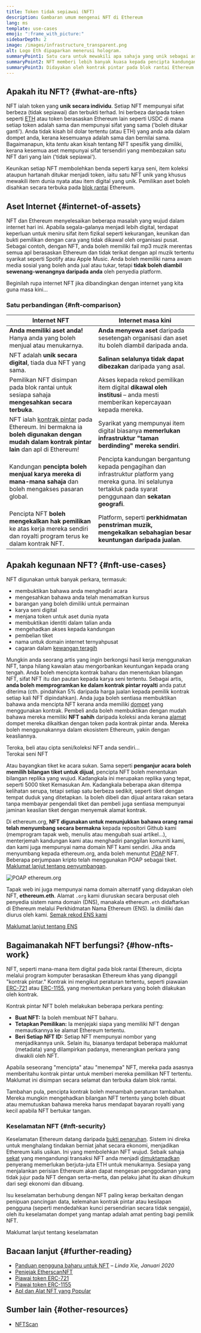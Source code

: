 ```yaml
---
title: Token tidak sepiawai (NFT)
description: Gambaran umum mengenai NFT di Ethereum
lang: ms
template: use-cases
emoji: ":frame_with_picture:"
sidebarDepth: 2
image: /images/infrastructure_transparent.png
alt: Logo Eth dipaparkan menerusi hologram.
summaryPoint1: Satu cara untuk mewakili apa sahaja yang unik sebagai aset berasaskan Ethereum.
summaryPoint2: NFT memberi lebih banyak kuasa kepada pencipta kandungan dari sebelum ini.
summaryPoint3: Didayakan oleh kontrak pintar pada blok rantai Ethereum.
---
```


## Apakah itu NFT? {#what-are-nfts}

NFT ialah token yang **unik secara individu**. Setiap NFT mempunyai sifat berbeza (tidak sepiawai) dan terbukti terhad. Ini berbeza daripada token seperti [ETH](/glossary/#ether) atau token berasaskan Ethereum lain seperti USDC di mana setiap token adalah sama dan mempunyai sifat yang sama ('boleh ditukar ganti'). Anda tidak kisah bil dolar tertentu (atau ETH) yang anda ada dalam dompet anda, kerana kesemuanya adalah sama dan bernilai sama. Bagaimanapun, kita _tentu_ akan kisah tentang NFT spesifik yang dimiliki, kerana kesemua aset mempunyai sifat tersendiri yang membezakan satu NFT dari yang lain ('tidak sepiawai').

Keunikan setiap NFT membolehkan benda seperti karya seni, item koleksi ataupun hartanah ditukar menjadi token, iaitu satu NFT unik yang khusus mewakili item dunia nyata atau item digital yang unik. Pemilikan aset boleh disahkan secara terbuka pada [blok rantai](/glossary/#blockchain) Ethereum.

<YouTube id="Xdkkux6OxfM" />

## Aset Internet {#internet-of-assets}

NFT dan Ethereum menyelesaikan beberapa masalah yang wujud dalam internet hari ini. Apabila segala-galanya menjadi lebih digital, terdapat keperluan untuk meniru sifat item fizikal seperti kekurangan, keunikan dan bukti pemilikan dengan cara yang tidak dikawal oleh organisasi pusat. Sebagai contoh, dengan NFT, anda boleh memiliki fail mp3 muzik merentas semua apl berasaskan Ethereum dan tidak terikat dengan apl muzik tertentu syarikat seperti Spotify atau Apple Music. Anda boleh memiliki nama awam media sosial yang boleh anda jual atau tukar, tetapi **tidak boleh diambil sewenang-wenangnya daripada anda** oleh penyedia platform.

Beginilah rupa internet NFT jika dibandingkan dengan internet yang kita guna masa kini...

### Satu perbandingan {#nft-comparison}

| Internet NFT                                                                                                                                                         | Internet masa kini                                                                                                                                                    |
| -------------------------------------------------------------------------------------------------------------------------------------------------------------------- | --------------------------------------------------------------------------------------------------------------------------------------------------------------------- |
| **Anda memiliki aset anda!** Hanya anda yang boleh menjual atau menukarnya.                                                                                          | **Anda menyewa aset** daripada sesetengah organisasi dan aset itu boleh diambil daripada anda.                                                                        |
| NFT adalah **unik secara digital**, tiada dua NFT yang sama.                                                                                                         | **Salinan selalunya tidak dapat dibezakan** daripada yang asal.                                                                                                       |
| Pemilikan NFT disimpan pada blok rantai untuk sesiapa sahaja **mengesahkan secara terbuka**.                                                                         | Akses kepada rekod pemilikan item digital **dikawal oleh institusi** – anda mesti memberikan kepercayaan kepada mereka.                                               |
| NFT ialah [kontrak pintar](/glossary/#smart-contract) pada Ethereum. Ini bermakna ia **boleh digunakan dengan mudah dalam kontrak pintar lain** dan apl di Ethereum! | Syarikat yang mempunyai item digital biasanya **memerlukan infrastruktur "taman berdinding" mereka sendiri**.                                                         |
| Kandungan **pencipta boleh menjual karya mereka di mana-mana sahaja** dan boleh mengakses pasaran global.                                                            | Pencipta kandungan bergantung kepada pengagihan dan infrastruktur platform yang mereka guna. Ini selalunya tertakluk pada syarat penggunaan dan **sekatan geografi**. |
| Pencipta NFT **boleh mengekalkan hak pemilikan** ke atas kerja mereka sendiri dan royalti program terus ke dalam kontrak NFT.                                        | Platform, seperti **perkhidmatan penstriman muzik, mengekalkan sebahagian besar keuntungan daripada jualan**.                                                         |

## Apakah kegunaan NFT? {#nft-use-cases}

NFT digunakan untuk banyak perkara, termasuk:

- membuktikan bahawa anda menghadiri acara
- mengesahkan bahawa anda telah menamatkan kursus
- barangan yang boleh dimiliki untuk permainan
- karya seni digital
- menjana token untuk aset dunia nyata
- membuktikan identiti dalam talian anda
- mengehadkan akses kepada kandungan
- pembelian tiket
- nama untuk domain internet ternyahpusat
- cagaran dalam [kewangan teragih](/glossary/#defi)

Mungkin anda seorang artis yang ingin berkongsi hasil kerja menggunakan NFT, tanpa hilang kawalan atau mengorbankan keuntungan kepada orang tengah. Anda boleh mencipta kontrak baharu dan menentukan bilangan NFT, sifat NFT itu dan pautan kepada karya seni tertentu. Sebagai artis, **anda boleh memprogramkan ke dalam kontrak pintar royalti** anda patut diterima (cth. pindahkan 5% daripada harga jualan kepada pemilik kontrak setiap kali NFT dipindahkan). Anda juga boleh sentiasa membuktikan bahawa anda mencipta NFT kerana anda memiliki [dompet](/glossary/#wallet) yang menggunakan kontrak. Pembeli anda boleh membuktikan dengan mudah bahawa mereka memiliki **NFT sahih** daripada koleksi anda kerana [alamat](/glossary/#address) dompet mereka dikaitkan dengan token pada kontrak pintar anda. Mereka boleh menggunakannya dalam ekosistem Ethereum, yakin dengan keasliannya.

<Alert variant="update" className="mt-8">
<Emoji text=":eyes:" className="text-4xl"/>
<AlertContent className="justify-between flex-row items-center">
  <div>Teroka, beli atau cipta seni/koleksi NFT anda sendiri...</div>
  <ButtonLink href="/dapps/?category=collectibles#explore">
    Terokai seni NFT
  </ButtonLink>
</AlertContent>
</Alert>

Atau bayangkan tiket ke acara sukan. Sama seperti **penganjur acara boleh memilih bilangan tiket untuk dijual**, pencipta NFT boleh menentukan bilangan replika yang wujud. Kadangkala ini merupakan replika yang tepat, seperti 5000 tiket Kemasukan Am. Kadangkala beberapa akan ditempa kelihatan serupa, tetapi setiap satu berbeza sedikit, seperti tiket dengan tempat duduk yang ditetapkan. Ia boleh dibeli dan dijual antara rakan setara tanpa membayar pengendali tiket dan pembeli juga sentiasa mempunyai jaminan keaslian tiket dengan menyemak alamat kontrak.

Di ethereum.org, **NFT digunakan untuk menunjukkan bahawa orang ramai telah menyumbang secara bermakna** kepada repositori Github kami (memprogram tapak web, menulis atau mengubah suai artikel...), menterjemah kandungan kami atau menghadiri panggilan komuniti kami, dan kami juga mempunyai nama domain NFT kami sendiri. Jika anda menyumbang kepada ethereum.org, anda boleh menuntut [POAP](/glossary/#poap) NFT. Beberapa perjumpaan kripto telah menggunakan POAP sebagai tiket. [Maklumat lanjut tentang penyumbangan](/contributing/#poap).

![POAP ethereum.org](./poap.png)

Tapak web ini juga mempunyai nama domain alternatif yang didayakan oleh NFT, **ethereum.eth**. Alamat `.org` kami diuruskan secara berpusat oleh penyedia sistem nama domain (DNS), manakala ethereum`.eth` didaftarkan di Ethereum melalui Perkhidmatan Nama Ethereum (ENS). Ia dimiliki dan diurus oleh kami. [Semak rekod ENS kami](https://app.ens.domains/name/ethereum.eth)

[Maklumat lanjut tentang ENS](https://app.ens.domains)

<Divider />

## Bagaimanakah NFT berfungsi? {#how-nfts-work}

NFT, seperti mana-mana item digital pada blok rantai Ethereum, dicipta melalui program komputer berasaskan Ethereum khas yang dipanggil "kontrak pintar." Kontrak ini mengikut peraturan tertentu, seperti piawaian [ERC-721](/glossary/#erc-721) atau [ERC-1155](/glossary/#erc-1155), yang menentukan perkara yang boleh dilakukan oleh kontrak.

Kontrak pintar NFT boleh melakukan beberapa perkara penting:

- **Buat NFT:** Ia boleh membuat NFT baharu.
- **Tetapkan Pemilikan:** Ia menjejaki siapa yang memiliki NFT dengan memautkannya ke alamat Ethereum tertentu.
- **Beri Setiap NFT ID:** Setiap NFT mempunyai nombor yang menjadikannya unik. Selain itu, biasanya terdapat beberapa maklumat (metadata) yang dilampirkan padanya, menerangkan perkara yang diwakili oleh NFT.

Apabila seseorang "mencipta" atau "menempa" NFT, mereka pada asasnya memberitahu kontrak pintar untuk memberi mereka pemilikan NFT tertentu. Maklumat ini disimpan secara selamat dan terbuka dalam blok rantai.

Tambahan pula, pencipta kontrak boleh menambah peraturan tambahan. Mereka mungkin mengehadkan bilangan NFT tertentu yang boleh dibuat atau memutuskan bahawa mereka harus mendapat bayaran royalti yang kecil apabila NFT bertukar tangan.

### Keselamatan NFT {#nft-security}

Keselamatan Ethereum datang daripada [bukti penaruhan](/glossary/#pos). Sistem ini direka untuk menghalang tindakan berniat jahat secara ekonomi, menjadikan Ethereum kalis usikan. Ini yang membolehkan NFT wujud. Sebaik sahaja [sekat](/glossary/#block) yang mengandungi transaksi NFT anda menjadi [dimuktamadkan](/glossary/#finality) penyerang memerlukan berjuta-juta ETH untuk menukarnya. Sesiapa yang menjalankan perisian Ethereum akan dapat mengesan penggodaman yang tidak jujur pada NFT dengan serta-merta, dan pelaku jahat itu akan dihukum dari segi ekonomi dan dibuang.

Isu keselamatan berhubung dengan NFT paling kerap berkaitan dengan penipuan pancingan data, kelemahan kontrak pintar atau kesilapan pengguna (seperti mendedahkan kunci persendirian secara tidak sengaja), oleh itu keselamatan dompet yang mantap adalah amat penting bagi pemilik NFT.

<ButtonLink href="/security/">
  Maklumat lanjut tentang keselamatan
</ButtonLink>

## Bacaan lanjut {#further-reading}

- [Panduan pengguna baharu untuk NFT](https://linda.mirror.xyz/df649d61efb92c910464a4e74ae213c4cab150b9cbcc4b7fb6090fc77881a95d) – _Linda Xie, Januari 2020_
- [Penjejak EtherscanNFT](https://etherscan.io/nft-top-contracts)
- [Piawai token ERC-721](/developers/docs/standards/tokens/erc-721/)
- [Piawai token ERC-1155](/developers/docs/standards/tokens/erc-1155/)
- [Apl dan Alat NFT yang Popular](https://www.ethereum-ecosystem.com/blockchains/ethereum/nfts)

## Sumber lain {#other-resources}

- [NFTScan](https://nftscan.com/)

<Divider />

<QuizWidget quizKey="nfts" />
